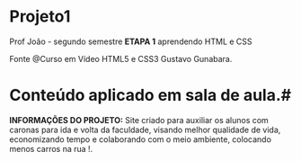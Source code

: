 # Projeto1
Prof João - segundo semestre
**ETAPA 1** aprendendo HTML e CSS

Fonte @Curso em Vídeo HTML5 e CSS3 Gustavo Gunabara.

# Conteúdo aplicado em sala de aula.#

**INFORMAÇÕES DO PROJETO:** Site criado para auxiliar os alunos com caronas para ida e volta da faculdade, visando melhor qualidade de vida, economizando tempo e colaborando com o meio ambiente, colocando menos carros na rua !. 


